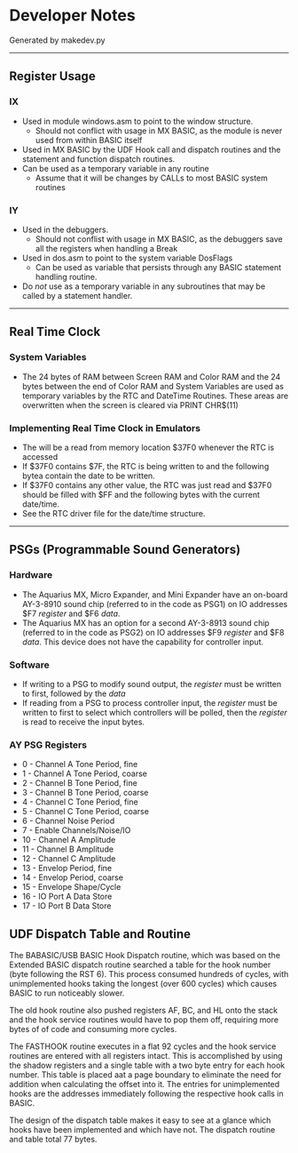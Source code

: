 # Developer Notes
Generated by makedev.py

---
## Register Usage
### IX
- Used in module windows.asm to point to the window structure.
  - Should not conflict with usage in MX BASIC, as the module is never used from within BASIC itself
- Used in MX BASIC by the UDF Hook call and dispatch routines and the statement and function dispatch routines.
- Can be used as a temporary variable in any routine
  - Assume that it will be changes by CALLs to most BASIC system routines
### IY
- Used in the debuggers.
  - Should not conflist with usage in MX BASIC, as the debuggers save all the registers when handling a Break
- Used in dos.asm to point to the system variable DosFlags
  - Can be used as variable that persists through any BASIC statement handling routine.
- Do *not* use as a temporary variable in any subroutines that may be called by a statement handler.
---
## Real Time Clock
### System Variables
- The 24 bytes of RAM between Screen RAM and Color RAM and the 24 bytes between the end of Color RAM and System Variables are used as temporary variables by the RTC and DateTime Routines. These areas are overwritten when the screen is cleared via PRINT CHR$(11)
### Implementing Real Time Clock in Emulators
- The will be a read from memory location $37F0 whenever the RTC is accessed
- If $37F0 contains $7F, the RTC is being written to and the following bytea contain the date to be written.
- If $37F0 contains any other value, the RTC was just read and $37F0 should be filled with $FF and the following bytes with the current date/time.
- See the RTC driver file for the date/time structure.
---
## PSGs (Programmable Sound Generators)
### Hardware
- The Aquarius MX, Micro Expander, and Mini Expander have an on-board AY-3-8910 sound chip (referred to in the code as PSG1) on IO addresses $F7 *register* and $F6 *data*.
- The Aquarius MX has an option for a second AY-3-8913 sound chip (referred to in the code as PSG2) on IO addresses $F9 *register* and $F8 *data*. This device does not have the capability for controller input.
### Software
- If writing to a PSG to modify sound output, the *register* must be written to first, followed by the *data*
- If reading from a PSG to process controller input, the *register* must be written to first to select which controllers will be polled, then the *register* is read to receive the input bytes.
### AY PSG Registers
- 0  - Channel A Tone Period, fine
- 1  - Channel A Tone Period, coarse
- 2  - Channel B Tone Period, fine
- 3  - Channel B Tone Period, coarse
- 4  - Channel C Tone Period, fine
- 5  - Channel C Tone Period, coarse
- 6  - Channel Noise Period
- 7  - Enable Channels/Noise/IO
- 10 - Channel A Amplitude
- 11 - Channel B Amplitude
- 12 - Channel C Amplitude
- 13 - Envelop Period, fine
- 14 - Envelop Period, coarse
- 15 - Envelope Shape/Cycle
- 16 - IO Port A Data Store
- 17 - IO Port B Data Store

## UDF Dispatch Table and Routine
The BABASIC/USB BASIC Hook Dispatch routine, which was based on the Extended
BASIC dispatch routine searched a table for the hook number (byte following the
RST 6). This process consumed hundreds of cycles, with unimplemented hooks
taking the longest (over 600 cycles) which causes BASIC to run noticeably
slower.

The old hook routine also pushed registers AF, BC, and HL onto the stack and
the hook service routines would have to pop them off, requiring more bytes of
of code and consuming more cycles.

The FASTHOOK routine executes in a flat 92 cycles and the hook service routines
are entered with all registers intact. This is accomplished by using the shadow
registers and a single table with a two byte entry for each hook number. This
table is placed aat a page boundary to eliminate the need for addition when
calculating the offset into it. The entries for unimplemented hooks are the
addresses immediately following the respective hook calls in BASIC.

The design of the dispatch table makes it easy to see at a glance which hooks
have been implemented and which have not. The dispatch routine and table total
77 bytes.

